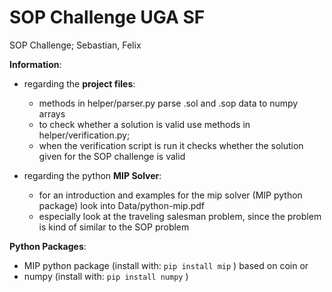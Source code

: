 # SOP Challenge UGA SF

SOP Challenge; Sebastian, Felix

**Information**:

* regarding the **project files**:
  * methods in helper/parser.py parse .sol and .sop data to numpy arrays
  * to check whether a solution is valid use methods in helper/verification.py;
  * when the verification script is run it checks whether the solution given for the SOP challenge is valid

* regarding the python **MIP Solver**:
  * for an introduction and examples for the mip solver (MIP python package) look into Data/python-mip.pdf
  * especially look at the traveling salesman problem, since the problem is kind of similar to the SOP problem

**Python Packages**:

* MIP python package (install with: `pip install mip` ) based on coin or
* numpy (install with: `pip install numpy` )